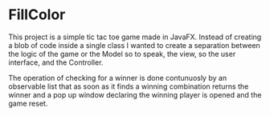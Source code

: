 # FillColor
This project is a simple tic tac toe game made in JavaFX.
Instead of creating a blob of code inside a single class I wanted to create a separation between the logic of the game or the Model so to speak, the view, so the
user interface, and the Controller. 

The operation of checking for a winner is done contunuosly by an observable list that as soon as it finds a winning combination returns the winner and a
pop up window declaring the winning player is opened and the game reset.
